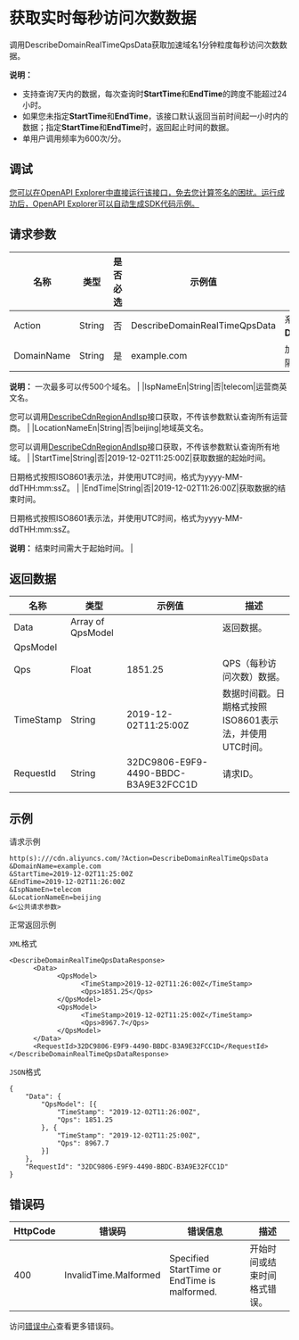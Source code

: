# 获取实时每秒访问次数数据

调用DescribeDomainRealTimeQpsData获取加速域名1分钟粒度每秒访问次数数据。

**说明：**

-   支持查询7天内的数据，每次查询时**StartTime**和**EndTime**的跨度不能超过24小时。
-   如果您未指定**StartTime**和**EndTime**，该接口默认返回当前时间起一小时内的数据；指定**StartTime**和**EndTime**时，返回起止时间的数据。
-   单用户调用频率为600次/分。

## 调试

[您可以在OpenAPI Explorer中直接运行该接口，免去您计算签名的困扰。运行成功后，OpenAPI Explorer可以自动生成SDK代码示例。](https://api.aliyun.com/#product=Cdn&api=DescribeDomainRealTimeQpsData&type=RPC&version=2018-05-10)

## 请求参数

|名称|类型|是否必选|示例值|描述|
|--|--|----|---|--|
|Action|String|否|DescribeDomainRealTimeQpsData|系统规定参数。取值：**DescribeDomainRealTimeQpsData**。 |
|DomainName|String|是|example.com|加速域名，多个域名用英文逗号（,）分隔。

 **说明：** 一次最多可以传500个域名。 |
|IspNameEn|String|否|telecom|运营商英文名。

 您可以调用[DescribeCdnRegionAndIsp](~~91077~~)接口获取，不传该参数默认查询所有运营商。 |
|LocationNameEn|String|否|beijing|地域英文名。

 您可以调用[DescribeCdnRegionAndIsp](~~91077~~)接口获取，不传该参数默认查询所有地域。 |
|StartTime|String|否|2019-12-02T11:25:00Z|获取数据的起始时间。

 日期格式按照ISO8601表示法，并使用UTC时间，格式为yyyy-MM-ddTHH:mm:ssZ。 |
|EndTime|String|否|2019-12-02T11:26:00Z|获取数据的结束时间。

 日期格式按照ISO8601表示法，并使用UTC时间，格式为yyyy-MM-ddTHH:mm:ssZ。

 **说明：** 结束时间需大于起始时间。 |

## 返回数据

|名称|类型|示例值|描述|
|--|--|---|--|
|Data|Array of QpsModel| |返回数据。 |
|QpsModel| | | |
|Qps|Float|1851.25|QPS（每秒访问次数）数据。 |
|TimeStamp|String|2019-12-02T11:25:00Z|数据时间戳。日期格式按照ISO8601表示法，并使用UTC时间。 |
|RequestId|String|32DC9806-E9F9-4490-BBDC-B3A9E32FCC1D|请求ID。 |

## 示例

请求示例

```
http(s):///cdn.aliyuncs.com/?Action=DescribeDomainRealTimeQpsData
&DomainName=example.com
&StartTime=2019-12-02T11:25:00Z
&EndTime=2019-12-02T11:26:00Z
&IspNameEn=telecom
&LocationNameEn=beijing
&<公共请求参数>
```

正常返回示例

`XML`格式

```
<DescribeDomainRealTimeQpsDataResponse>
	  <Data>
		    <QpsModel>
			      <TimeStamp>2019-12-02T11:26:00Z</TimeStamp>
			      <Qps>1851.25</Qps>
		    </QpsModel>
		    <QpsModel>
			      <TimeStamp>2019-12-02T11:25:00Z</TimeStamp>
			      <Qps>8967.7</Qps>
		    </QpsModel>
	  </Data>
	  <RequestId>32DC9806-E9F9-4490-BBDC-B3A9E32FCC1D</RequestId>
</DescribeDomainRealTimeQpsDataResponse>
```

`JSON`格式

```
{
	"Data": {
		"QpsModel": [{
			"TimeStamp": "2019-12-02T11:26:00Z",
			"Qps": 1851.25
		}, {
			"TimeStamp": "2019-12-02T11:25:00Z",
			"Qps": 8967.7
		}]
	},
	"RequestId": "32DC9806-E9F9-4490-BBDC-B3A9E32FCC1D"
}
```

## 错误码

|HttpCode|错误码|错误信息|描述|
|--------|---|----|--|
|400|InvalidTime.Malformed|Specified StartTime or EndTime is malformed.|开始时间或结束时间格式错误。|

访问[错误中心](https://error-center.aliyun.com/status/product/Cdn)查看更多错误码。

